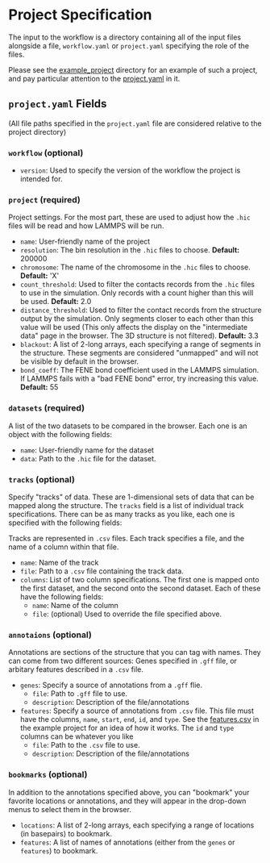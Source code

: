 # Project Specification

The input to the workflow is a directory containing all of the input files alongside a file, `workflow.yaml` or `project.yaml` specifying the role of the files.

Please see the [example_project](../example_project/) directory for an example of such a project, and pay particular attention to the [project.yaml](../example_project/project.yaml) in it.

## `project.yaml` Fields

(All file paths specified in the `project.yaml` file are considered relative to the project directory)
### `workflow` (optional)

- `version`: Used to specify the version of the workflow the project is intended for.

### `project` (required)

Project settings. For the most part, these are used to adjust how the `.hic` files will be read
and how LAMMPS will be run.

- `name`: User-friendly name of the project
- `resolution`: The bin resolution in the `.hic` files to choose. **Default:** 200000
- `chromosome`: The name of the chromosome in the `.hic` files to choose. **Default:** 'X'
- `count_threshold`: Used to filter the contacts records from the `.hic` files to use in the simulation. Only records with a count higher than this will be used. **Default:** 2.0
- `distance_threshold`: Used to filter the contact records from the structure output by the simulation. Only segments closer to each other than this value will be used (This only affects the display on the "intermediate data" page in the browser. The 3D structure is not filtered). **Default:** 3.3
- `blackout`: A list of 2-long arrays, each specifying a range of segments in the structure. These segments are considered "unmapped" and will not be visible by default in the browser.
- `bond_coeff`: The FENE bond coefficient used in the LAMMPS simulation. If LAMMPS fails with a "bad FENE bond" error, try increasing this value. **Default:** 55

### `datasets` (required)

A list of the two datasets to be compared in the browser. Each one is an object with the following fields:

- `name`: User-friendly name for the dataset
- `data`: Path to the `.hic` file for the dataset.

### `tracks` (optional)

Specify "tracks" of data. These are 1-dimensional sets of data that can be mapped along the structure. The `tracks` field is a list of individual track specifications. There can be as many tracks as you like, each one is specified with the following fields:

Tracks are represented in `.csv` files. Each track specifies a file, and the name of a column within that file.

- `name`: Name of the track
- `file`: Path to a `.csv` file containing the track data.
- `columns`: List of two column specifications. The first one is mapped onto the first dataset, and the second onto the second dataset. Each of these have the following fields:
    - `name`: Name of the column
    - `file`: (optional) Used to override the file specified above.

### `annotaions` (optional)

Annotations are sections of the structure that you can tag with names. They can come from two different sources: Genes specified in `.gff` file, or arbitary features described in a `.csv` file.

- `genes`: Specify a source of annotations from a `.gff` flie.
    - `file`: Path to `.gff` file to use.
    - `description`: Description of the file/annotations
- `features`: Specify a source of annotations from `.csv` file. This file must have the columns, `name`, `start`, `end`, `id`, and `type`. See the [features.csv](../example_project/features.csv) in the example project for an idea of how it works. The `id` and `type` columns can be whatever you like
  - `file`: Path to the `.csv` file to use.
  - `description`: Description of the file/annotations

### `bookmarks` (optional)

In addition to the annotations specified above, you can "bookmark" your favorite locations or annotations, and they will appear in the drop-down menus to select them in the browser.

- `locations`: A list of 2-long arrays, each specifying a range of locations (in basepairs) to bookmark.
- `features`: A list of names of annotations (either from the `genes` or `features`) to bookmark.

